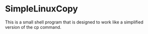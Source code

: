 # SimpleLinuxCopy
This is a small shell program that is designed to work like a simplified version of the cp command.
